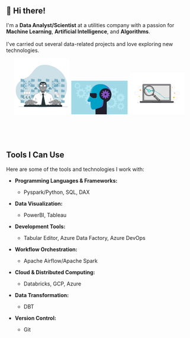 ## 👋 Hi there!
I'm a **Data Analyst/Scientist** at a utilities company with a passion for **Machine Learning**, **Artificial Intelligence**, and **Algorithms**.
<br><br>
I've carried out several data-related projects and love exploring new technologies.

<p align="center">
  <img src="images/60d35967a853a1b14851703b_All the data (1).gif" width="30%" alt="GIF 1">
  <img src="images/machine-learning.gif" width="30%" alt="GIF 2">
  <img src="images/Data-Inspect.gif" width="30%" alt="GIF 3">
</p>

<br><br><br>

## Tools I Can Use
Here are some of the tools and technologies I work with:

- **Programming Languages & Frameworks:**
  - Pyspark/Python, SQL, DAX

- **Data Visualization:**
  - PowerBI, Tableau

- **Development Tools:**
  - Tabular Editor, Azure Data Factory, Azure DevOps

- **Workflow Orchestration:**
  - Apache Airflow/Apache Spark

- **Cloud & Distributed Computing:**
  - Databricks, GCP, Azure

- **Data Transformation:**
  - DBT

- **Version Control:**
  - Git

